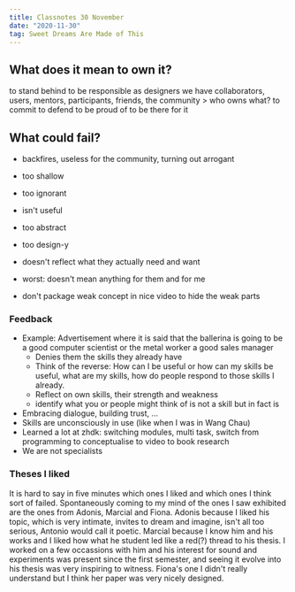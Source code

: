 ```yaml
---
title: Classnotes 30 November
date: "2020-11-30"
tag: Sweet Dreams Are Made of This
---
```


## What does it mean to own it?
to stand behind
to be responsible
as designers we have collaborators, users, mentors, participants, friends, the community > who owns what?
to commit
to defend
to be proud of
to be there for it


## What could fail?
- backfires, useless for the community, turning out arrogant
- too shallow
- too ignorant
- isn't useful
- too abstract
- too design-y
- doesn't reflect what they actually need and want
- worst: doesn't mean anything for them and for me

- don't package weak concept in nice video to hide the weak parts

### Feedback
- Example: Advertisement where it is said that the ballerina is going to be a good computer scientist or the metal worker a good sales manager
	- Denies them the skills they already have
	- Think of the reverse: How can I be useful or how can my skills be useful, what are my skills, how do people respond to those skills I already.
	- Reflect on own skills, their strength and weakness
	- identify what you or people might think of is not a skill but in fact is
- Embracing dialogue, building trust, ...
- Skills are unconsciously in use (like when I was in Wang Chau)
- Learned a lot at zhdk: switching modules, multi task, switch from programming to conceptualise to video to book research
- We are not specialists

### Theses I liked
It is hard to say in five minutes which ones I liked and which ones I think sort of failed. Spontaneously coming to my mind of the ones I saw exhibited are the ones from Adonis, Marcial and Fiona. Adonis because I liked his topic, which is very intimate, invites to dream and imagine, isn't all too serious, Antonio would call it poetic. Marcial because I know him and his works and I liked how what he student led like a red(?) thread to his thesis. I worked on a few occassions with him and his interest for sound and experiments was present since the first semester, and seeing it evolve into his thesis was very inspiring to witness. Fiona's one I didn't really understand but I think her paper was very nicely designed.

